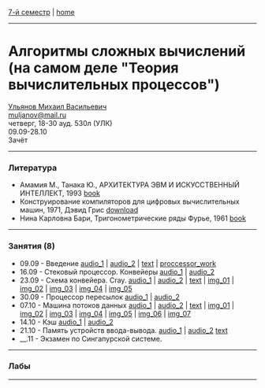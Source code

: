 [7-й семестр](../2021_2022_7_sem.md) | [home](../README.md)
____________________________________
# Алгоритмы сложных вычислений (на самом деле "Теория вычислительных процессов")
[Ульянов Михаил Васильевич](https://www.linkedin.com/in/%D0%BC%D0%B8%D1%85%D0%B0%D0%B8%D0%BB-%D1%83%D0%BB%D1%8C%D1%8F%D0%BD%D0%BE%D0%B2-7a231040/) \
muljanov@mail.ru \
четверг, 18-30 ауд. 530л (УЛК)\
09.09-28.10 \
Зачёт 
____________________________________
### Литература

* Амамия M., Танака Ю., АРХИТЕКТУРА ЭВМ И ИСКУССТВЕННЫЙ ИНТЕЛЛЕКТ, 1993 [book](https://drive.google.com/file/d/1i6QckdcFxNHNmO8UwQJF17qjauyEXdjw/view?usp=drivesdk)
* Конструирование компиляторов для цифровых вычислительных машин, 1971, Дэвид Грис [download](https://drive.google.com/file/d/1Q7AcQaVeQr6jjJFV5HsElRtM6vEO2fb8/view?usp=sharing)
* Нина Карловна Бари, Тригонометрические ряды Фурье, 1961 [book](https://docviewer.yandex.ru/view/491349911/?page=1&*=f5azzsaZ1BwCzqezzksmQaM3Oz57InVybCI6InlhLWRpc2stcHVibGljOi8vbWJkWkVhVUZuUVE2UjFvSVRzM3E1SUlDUWpuSXkvZjBUNVg4S1JLakF5OD0iLCJ0aXRsZSI6IkJhcmkuZGp2Iiwibm9pZnJhbWUiOmZhbHNlLCJ1aWQiOiI0OTEzNDk5MTEiLCJ0cyI6MTYzMzA3MDc5NDAyOCwieXUiOiI4NzE5MjM4MTUxNTk0NzA5NzIzIn0%3D)
____________________________________
### Занятия (8)

* 09.09 - Введение [audio_1](https://drive.google.com/file/d/1RvXlsMxUAtOXiAz0o3IRjAp1krxMA9mk/view?usp=sharing) | [audio_2](https://drive.google.com/file/d/1RwXxWI2r1ZDyYZdp5nZHrYb7C1QNWvsA/view?usp=sharing) | [text](https://mttoffice-my.sharepoint.com/:w:/g/personal/dkosarevsky_mtt_ru/EeCR-CgkfQhIhoviVCObysUBGc1dGwYeVMFxIz5-wJZL8g?e=wa8Mb1) | [proccessor_work](https://drive.google.com/file/d/1o5cx1ifeYUBqgLj-8pdOOcLYS2SXZ5Uh/view?usp=sharing)
* 16.09 - Стековый процессор. Конвейеры [audio_1](https://drive.google.com/file/d/1V4ftJHvq5NhN_EfW23RpHD0Lb5VcD3pE/view?usp=sharing) | [audio_2](https://drive.google.com/file/d/1V7E_WY4_TdS_Cx14V11eBuH6ob-FsUtZ/view?usp=sharing)
* 23.09 - Схема конвейера. Cray. [audio_1](https://drive.google.com/file/d/1Yu1pQ9vue4-gWQ5hFby1HrBS7-qrswzF/view?usp=sharing) | [audio_2](https://drive.google.com/file/d/1ZBIG8AwRPGe9pDJkLAdAs5uQDMV585ik/view?usp=sharing) | [text](https://docs.google.com/document/d/1jwuhV91SQX-7-Woxk7BKiRg3L0V6QSs6/edit?usp=sharing&ouid=104125706664287786699&rtpof=true&sd=true) | [img_01](https://drive.google.com/file/d/1rZKglRbldvcFytPE0L2MpDfvJ9zKq41w/view?usp=sharing) | [img_02](https://drive.google.com/file/d/1qLoUd0VECSFamVVcp63hiR-is5fktC2t/view?usp=sharing) | [img_03](https://drive.google.com/file/d/1ec3lY8uQ7wErrp3Eq31Syb2l0JUtmeP7/view?usp=sharing) | [img_04](https://drive.google.com/file/d/11yrC7v6J31SuZnJ-r1aeIetj_y1EZDBG/view?usp=sharing) | [img_05](https://drive.google.com/file/d/182Lb3aDX5murrwUiOwj4LZFB2o_WlfoD/view?usp=sharing)
* 30.09 - Процессор пересылок [audio_1](https://drive.google.com/file/d/1ctAq3iPY59oz1yqAEl1VDR3XGL2LB4dQ/view?usp=drivesdk) | [audio_2](https://drive.google.com/file/d/1cv1vIJULawA7LwYsxzru1QhP2Lx14oWA/view?usp=drivesdk)
* 07.10 - Машина потоков данных [audio_1](https://drive.google.com/file/d/1gvuzBqc4avXgcyJiHDXntCxE3KOgqeaq/view?usp=drivesdk) | [audio_2](https://drive.google.com/file/d/1h8ZlAPt-suExUuMgc5ukiJjDdBwQeIUF/view?usp=drivesdk) | [text](https://docs.google.com/document/d/1ZJ4WfqQPBq-lwp8y4_rwQUIhyri6t1hJ/edit?usp=sharing&ouid=104125706664287786699&rtpof=true&sd=true) | [img_01](https://drive.google.com/file/d/1-2i__3rqpzP-q3CEapw7NF9jQl02HeTY/view?usp=sharing) | [img_02](https://drive.google.com/file/d/1pxdio7vEW1IqFKBgTVruQqBJ7wi-P7NE/view?usp=sharing) | [img_03](https://drive.google.com/file/d/1Xt3rHW2AXb49w91wWyonYG-Sm5COGeM3/view?usp=sharing) | [img_04](https://drive.google.com/file/d/1sTS42Xm27XI3UAXa5elt_mLbIcKSsUpC/view?usp=sharing) | [img_05](https://drive.google.com/file/d/1jZhi6bDU2K-IaFEXQNs8eypzAdcjk8kv/view?usp=sharing) | [img_06](https://drive.google.com/file/d/1rDS3oOf1e5MjTl3ErXvCnLHpKNawa9Hj/view?usp=sharing) | [img_07](https://drive.google.com/file/d/16JATgtnrs2XAz3IQW2dW8g54yPfg2uJQ/view?usp=sharing)
* 14.10 - Кэш [audio_1](https://drive.google.com/file/d/1lYbRSWBq7MavcJWNwAFhl1UZd4RXXCih/view?usp=drivesdk) | [audio_2](https://drive.google.com/file/d/1lbxrEQ3v5bzxFifERf0h01xnkN4C4B5X/view?usp=drivesdk)
* 21.10 - Память устройств ввода-вывода. [audio_1](https://drive.google.com/file/d/1ng_ROHyh8BF-RYXKfXcUOZPvPfZtjzUD/view?usp=drivesdk) | [audio_2](https://drive.google.com/file/d/1nlXUhDIF3TjdwfF2g8dz6W93g-wexj91/view?usp=drivesdk) [text](https://docs.google.com/document/d/1rKRYSroHxX-CUMONobQQiLg0pjhQphq0/edit?usp=drivesdk&ouid=104125706664287786699&rtpof=true&sd=true)
* __.11 - Экзамен по Сингапурской системе.
____________________________________
### Лабы



____________________________________
